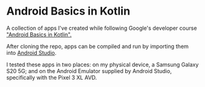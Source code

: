 ﻿# Android Basics in Kotlin

A collection of apps I've created while following Google's developer course ["Android Basics in Kotlin".](https://developer.android.com/courses/android-basics-kotlin/course)

After cloning the repo, apps can be compiled and run by importing them into [Android Studio](https://developer.android.com/studio). 

I tested these apps in two places: on my physical device, a Samsung Galaxy S20 5G; and on the Android Emulator supplied by Android Studio, specifically with the Pixel 3 XL AVD.
